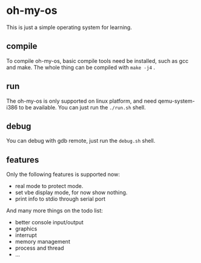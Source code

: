 # oh-my-os

This is just a simple operating system for learning.

## compile

To compile oh-my-os, basic compile tools need be installed, such as gcc and
make. The whole thing can be compiled with `make -j4` .

## run

The oh-my-os is only supported on linux platform, and need qemu-system-i386 to
be available. You can just run the `./run.sh` shell.

## debug

You can debug with gdb remote, just run the `debug.sh` shell.

## features

Only the following features is supported now:

* real mode to protect mode.
* set vbe display mode, for now show nothing.
* print info to stdio through serial port

And many more things on the todo list:

* better console input/output
* graphics
* interrupt
* memory management
* process and thread
* ...
